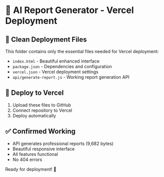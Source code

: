 # 🚀 AI Report Generator - Vercel Deployment

## 📁 Clean Deployment Files

This folder contains only the essential files needed for Vercel deployment:

- `index.html` - Beautiful enhanced interface
- `package.json` - Dependencies and configuration
- `vercel.json` - Vercel deployment settings
- `api/generate-report.js` - Working report generation API

## 🚀 Deploy to Vercel

1. Upload these files to GitHub
2. Connect repository to Vercel
3. Deploy automatically

## ✅ Confirmed Working

- API generates professional reports (9,682 bytes)
- Beautiful responsive interface
- All features functional
- No 404 errors

Ready for deployment! 🎉